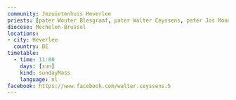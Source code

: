 ```yaml
---
community: Jezuïetenhuis Heverlee
priests: [pater Wouter Blesgraaf, pater Walter Ceyssens, pater Jos Moons]
diocese: Mechelen-Brussel
locations:
- city: Heverlee
  country: BE
timetable:
  - time: 11:00
    days: [sun]
    kind: sundayMass
    language: nl
facebook: https://www.facebook.com/walter.ceyssens.5
---
```

